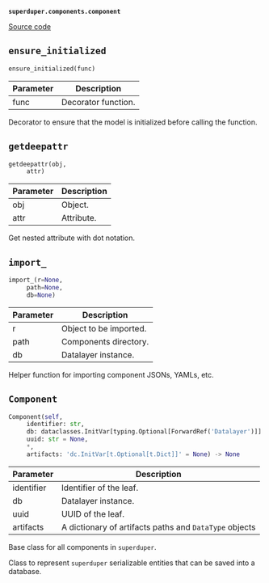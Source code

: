 **`superduper.components.component`** 

[Source code](https://github.com/superduper/superduper/blob/main/superduper.components/component.py)

## `ensure_initialized` 

```python
ensure_initialized(func)
```
| Parameter | Description |
|-----------|-------------|
| func | Decorator function. |

Decorator to ensure that the model is initialized before calling the function.

## `getdeepattr` 

```python
getdeepattr(obj,
     attr)
```
| Parameter | Description |
|-----------|-------------|
| obj | Object. |
| attr | Attribute. |

Get nested attribute with dot notation.

## `import_` 

```python
import_(r=None,
     path=None,
     db=None)
```
| Parameter | Description |
|-----------|-------------|
| r | Object to be imported. |
| path | Components directory. |
| db | Datalayer instance. |

Helper function for importing component JSONs, YAMLs, etc.

## `Component` 

```python
Component(self,
     identifier: str,
     db: dataclasses.InitVar[typing.Optional[ForwardRef('Datalayer')]] = None,
     uuid: str = None,
     *,
     artifacts: 'dc.InitVar[t.Optional[t.Dict]]' = None) -> None
```
| Parameter | Description |
|-----------|-------------|
| identifier | Identifier of the leaf. |
| db | Datalayer instance. |
| uuid | UUID of the leaf. |
| artifacts | A dictionary of artifacts paths and `DataType` objects |

Base class for all components in `superduper`.

Class to represent `superduper` serializable entities
that can be saved into a database.

